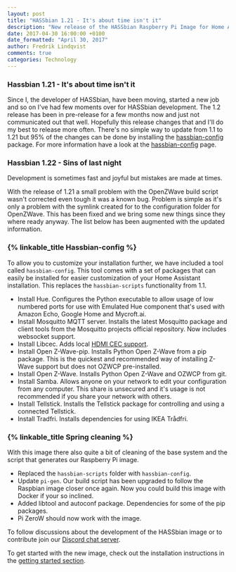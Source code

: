 ```yaml
---
layout: post
title: "HASSbian 1.21 - It's about time isn't it"
description: "New release of the HASSbian Raspberry Pi Image for Home Assistant"
date: 2017-04-30 16:00:00 +0100
date_formatted: "April 30, 2017"
author: Fredrik Lindqvist
comments: true
categories: Technology
---
```


### Hassbian 1.21 - It's about time isn't it
Since I, the developer of HASSbian, have been moving, started a new job and so on I've had few moments over for HASSbian development. The 1.2 release has been in pre-release for a few months now and just not communicated out that well. Hopefully this release changes that and I'll do my best to release more often. There's no simple way to update from 1.1 to 1.21 but 95% of the changes can be done by installing the [hassbian-config][hassbian-config-release] package. For more information have a look at the [hassbian-config][hassbian-repo] page.

### Hassbian 1.22 - Sins of last night
Development is sometimes fast and joyful but mistakes are made at times.

With the release of 1.21 a small problem with the OpenZWave build script wasn't corrected even tough it was a known bug. Problem is simple as it's only a problem with the symlink created for to the configuration folder for OpenZWave. This has been fixed and we bring some new things since they where ready anyway. The list below has been augmented with the updated information.

### {% linkable_title Hassbian-config %}

To allow you to customize your installation further, we have included a tool called `hassbian-config`. This tool comes with a set of packages that can easily be installed for easier customization of your Home Assistant installation. This replaces the `hassbian-scripts` functionality from 1.1.

  - Install Hue. Configures the Python executable to allow usage of low numbered ports for use with Emulated Hue component that's used with Amazon Echo, Google Home and Mycroft.ai.
 - Install Mosquitto MQTT server. Installs the latest Mosquitto package and client tools from the Mosquitto projects official repository. Now includes websocket support.
 - Install Libcec. Adds local [HDMI CEC support][cec].
 - Install Open Z-Wave-pip. Installs Python Open Z-Wave from a pip package. This is the quickest and recommended way of installing Z-Wave support but does not OZWCP pre-installed.
 - Install Open Z-Wave. Installs Python Open Z-Wave and OZWCP from git.
 - Install Samba. Allows anyone on your network to edit your configuration from any computer. This share is unsecured and it's usage is not recommended if you share your network with others.
 - Install Tellstick. Installs the Tellstick package for controlling and using a connected Tellstick.
 - Install Tradfri. Installs dependencies for using IKEA Trådfri.

### {% linkable_title Spring cleaning %}

With this image there also quite a bit of cleaning of the base system and the script that generates our Raspberry Pi image.

  - Replaced the `hassbian-scripts` folder with `hassbian-config`.
  - Update `pi-gen`. Our build script has been upgraded to follow the Raspbian image closer once again. Now you could build this image with Docker if your so inclined.
  - Added libtool and autoconf package. Dependencies for some of the pip packages.
  - Pi ZeroW should now work with the image.

To follow discussions about the development of the HASSbian image or to contribute join our [Discord chat server][discord-devs].

To get started with the new image, check out the installation instructions in the [getting started section][gs-image].

[cec]: /components/hdmi_cec/
[hassbian-repo]: https://github.com/home-assistant/hassbian-scripts/
[hassbian-config-release]: https://github.com/home-assistant/hassbian-scripts/releases/latest
[gs-image]: /getting-started/installation-raspberry-pi-image/
[discord-devs]: https://discord.gg/8X8DTH4
